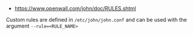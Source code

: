 - <https://www.openwall.com/john/doc/RULES.shtml>

Custom rules are defined in `/etc/john/john.conf` and can be used with the argument `--rule=<RULE_NAME>`